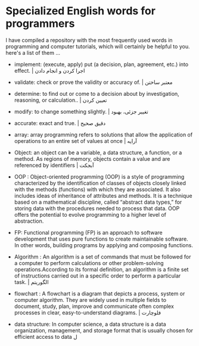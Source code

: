 # Specialized English words for programmers
I have compiled a repository with the most frequently used words in programming and computer tutorials, which will certainly be helpful to you.
here's a list of them ...

- implement: (execute, apply) put (a decision, plan, agreement, etc.) into effect. | اجرا کردن و انجام دادن
- validate: check or prove the validity or accuracy of. |  معتبر ساختن
- determine: to find out or come to a decision about by investigation, reasoning, or calculation.. | تعیین کردن
- modify: to change something slightly. | تغییر جزئی، بهبود
- accurate: exact and true. | دقیق صحیح
- array: array programming refers to solutions that allow the application of operations to an entire set of values at once | آرایه
- Object: an object can be a variable, a data structure, a function, or a method. As regions of memory, objects contain a value and are referenced by identifiers | آبجکت

- OOP : Object-oriented programming (OOP) is a style of programming characterized by the identification of classes of objects closely linked with the methods (functions) with which they are associated. It also includes ideas of inheritance of attributes and methods. It is a technique based on a mathematical discipline, called “abstract data types,” for storing data with the procedures needed to process that data. OOP offers the potential to evolve programming to a higher level of abstraction.

- FP: Functional programming (FP) is an approach to software development that uses pure functions to create maintainable software. In other words, building programs by applying and composing functions.

- Algorithm : An algorithm is a set of commands that must be followed for a computer to perform calculations or other problem-solving operations.According to its formal definition, an algorithm is a finite set of instructions carried out in a specific order to perform a particular task. | الگوریتم

- flowchart : A flowchart is a diagram that depicts a process, system or computer algorithm. They are widely used in multiple fields to document, study, plan, improve and communicate often complex processes in clear, easy-to-understand diagrams. | فلوچارت

- data structure: In computer science, a data structure is a data organization, management, and storage format that is usually chosen for efficient access to data
ل




